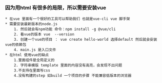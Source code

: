 ### 因为用html 有很多的局限，所以需要安装vue
    * 在vue 里面有一个很好的工具可以帮助我们 也就是vue-cli vue 脚手架
    * 需要安装最新版本的node.js
        1. 然后就会有npm功能 命令：npm install -g @vue/cli
        2. 看vue的版本 vue  --version
        3. 创建一个vue的项目 ： vue create hello-world 选择default 然后就会安装 vue的依赖包
        4. main.js 是入口文件
    * 在html 使用vue的缺点
        1.里面组件是全局定义的
        2. 字符串模版 template 里面的内容没有高亮，会发现不出问题
        3.不支持在里面写css
        4.没有构建的step 如build 一个项目的步骤 不能兼容低版本的浏览器
